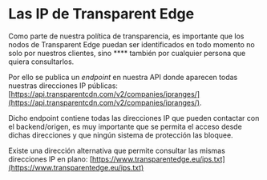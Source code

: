 # Las IP de Transparent Edge

Como parte de nuestra política de transparencia, es importante que los nodos de Transparent Edge puedan ser identificados en todo momento no solo por nuestros clientes, sino **** también por cualquier persona que quiera consultarlos.

Por ello se publica un _endpoint_ en nuestra API donde aparecen todas nuestras direcciones IP públicas: [https://api.transparentcdn.com/v2/companies/ipranges/](https://api.transparentcdn.com/v2/companies/ipranges/).

Dicho endpoint contiene todas las direcciones IP que pueden contactar con el backend/origen, es muy importante que se permita el acceso desde dichas direcciones y que ningún sistema de protección las bloquee.

Existe una dirección alternativa que permite consultar las mismas direcciones IP en plano: [https://www.transparentedge.eu/ips.txt](https://www.transparentedge.eu/ips.txt)

